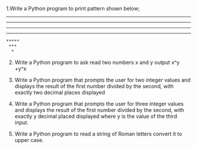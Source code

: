 1.Write a Python program to  print pattern shown below;



*************
 ***********
  *********
   *******
    *****
     ***
      *

2. Write a Python program to ask read two  numbers x  and y  output  x^y +y^x

3. Write a Python program that prompts the user for two integer values and displays the result of the first number divided by the second, with exactly two decimal places displayed


3. Write a Python program that prompts the user for three integer values and displays the result of the first number divided by the second, with exactly y decimal placed displayed where y is the value of the third input.

4. Write a Python program to read a string of Roman letters convert it to upper case.
